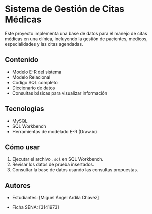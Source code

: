 # Sistema de Gestión de Citas Médicas

Este proyecto implementa una base de datos para el manejo de citas médicas en una clínica, incluyendo la gestión de pacientes, médicos, especialidades y las citas agendadas.

## Contenido

- Modelo E-R del sistema
- Modelo Relacional
- Código SQL completo
- Diccionario de datos
- Consultas básicas para visualizar información

## Tecnologías

- MySQL
- SQL Workbench
- Herramientas de modelado E-R (Draw.io)

## Cómo usar

1. Ejecutar el archivo `.sql` en SQL Workbench.
2. Revisar los datos de prueba insertados.
3. Consultar la base de datos usando las consultas propuestas.

## Autores

- Estudiantes: [Miguel Ángel Ardila Chávez]
              
- Ficha SENA: [3141973]
